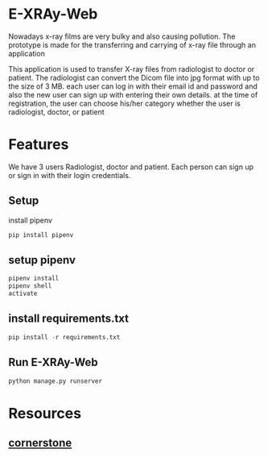 # E-XRAy-Web
Nowadays x-ray films are very bulky and also causing pollution. The prototype is made for the transferring and carrying of x-ray file through an application 


This application is used to transfer X-ray files from radiologist to doctor or patient. The radiologist can convert the Dicom file into jpg format with up to the size of 3 MB. each user can log in with their email id and password and also the new user can sign up with entering their own details. at the time of registration, the user can choose his/her category whether the user is radiologist, doctor, or patient 


# Features 


We have  3 users  Radiologist, doctor and patient. Each person can sign up or sign in with their login credentials. 


## Setup

install pipenv
```bash
pip install pipenv
```

## setup pipenv
```bash
pipenv install
pipenv shell
activate
```

## install requirements.txt
```python
pip install -r requirements.txt
```

## Run E-XRAy-Web
```python
python manage.py runserver
```

# Resources

## [cornerstone](https://github.com/cornerstonejs/cornerstone)
